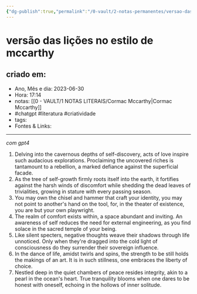 ```yaml
---
{"dg-publish":true,"permalink":"/0-vault/2-notas-permanentes/versao-das-licoes-no-estilo-de-mccarthy/","tags":["permanente","chatgpt","literatura","criatividade"],"dgHomeLink":true,"dgShowLocalGraph":true,"dgShowFileTree":true,"dgEnableSearch":true}
---
```


# versão das lições no estilo de mccarthy

## criado em: 
-  Ano, Mês e dia: 2023-06-30
- Hora: 17:14
- notas: [[0 - VAULT/1 NOTAS LITERAIS/Cormac Mccarthy\|Cormac Mccarthy]]
- #chatgpt #literatura  #criatividade 
- tags: 
- Fontes & Links: 
---

*com gpt4*

1. Delving into the cavernous depths of self-discovery, acts of love inspire such audacious explorations. Proclaiming the uncovered riches is tantamount to a rebellion, a marked defiance against the superficial facade.
2. As the tree of self-growth firmly roots itself into the earth, it fortifies against the harsh winds of discomfort while shedding the dead leaves of trivialities, growing in stature with every passing season.
3. You may own the chisel and hammer that craft your identity, you may not point to another's hand on the tool, for, in the theater of existence, you are but your own playwright.
4. The realm of comfort exists within, a space abundant and inviting. An awareness of self reduces the need for external engineering, as you find solace in the sacred temple of your being.
5. Like silent specters, negative thoughts weave their shadows through life unnoticed. Only when they're dragged into the cold light of consciousness do they surrender their sovereign influence.
6. In the dance of life, amidst twirls and spins, the strength to be still holds the makings of an art. It is in such stillness, one embraces the liberty of choice.
7. Nestled deep in the quiet chambers of peace resides integrity, akin to a pearl in the ocean's heart. True tranquility blooms when one dares to be honest with oneself, echoing in the hollows of inner solitude.